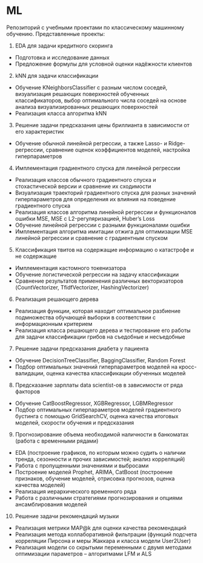 # ML
Репозиторий с учебными проектами по классическому машинному обучению. Представленные проекты:
1. EDA для задачи кредитного скоринга
- Подготовка и исследование данных
- Предложение формулы для условной оценки надёжности клиентов 
2. kNN для задачи классификации
- Обучение KNeighborsClassifier с разным числом соседей, визуализация решающих поверхностей обученных классификаторов, выбор оптимального числа соседей на основе анализа визуализированных решающих поверхностей
- Реализация класса алгоритма kNN 
3. Решение задачи предсказания цены бриллианта в зависимости от его характеристик 
- Обучение обычной линейной регрессии, а также Lasso- и Ridge-регрессии, сравнение оценок коэффициентов моделей, настройка гиперпараметров
4. Имплементация градиентного спуска для линейной регрессии
- Реализация классов обычного градиентного спуска и стохастической версии и сравнение их сходимости
- Визуализация траекторий градиентного спуска для разных значений гиперпараметров для определения их влияния на поведение градиентного спуска
- Реализация классов алгоритма линейной регрессии и функционалов ошибки MSE, MSE с L2-регуляризацией, Huber’s Loss
- Обучение линейной регрессии с разными функционалами ошибки
- Имплементация алгоритма имитации отжига для оптимизации MSE линейной регрессии и сравнение с градиентным спуском 
5. Классификация твитов на содержащие информацию о катастрофе и не содержащие
- Имплементация кастомного токенизатора
- Обучение логистической регрессии на задачу классификации
- Сравнение результатов применения различных векторизаторов (CountVectorizer, TfidfVectorizer, HashingVectorizer)
6. Реализация решающего дерева
- Реализация функции, которая находит оптимальное разбиение подмножества обучающей выборки в соответствии с информационным критерием
- Реализация класса решающего дерева и тестирование его работы для задачи классификации грибов на съедобные и несъедобные
7. Решение задачи предсказания диабета у пациента
- Обучение DecisionTreeClassifier, BaggingClassifier, Random Forest
- Подбор оптимальных значений гиперпараметров моделей на кросс-валидации, оценка качества классификации обученных моделей
8. Предсказание зарплаты data scientist-ов в зависимости от ряда факторов
- Обучение CatBoostRegressor, XGBRegressor, LGBMRegressor
- Подбор оптимальных гиперпараметров моделей градиентного бустинга с помощью GridSearchCV, оценка качества итоговых моделей, скорости обучения и предсказания
9.	Прогнозирование объема необходимой наличности в банкоматах (работа с временными рядами)
- EDA (построение графиков, по которым можно судить о наличии тренда, сезонности и прочих зависимостей; анализ корреляций)
- Работа с пропущенными значениями и выбросами
- Построение моделей Prophet, ARIMA, CatBoost (построение признаков, обучение моделей, отрисовка прогнозов, оценка качества моделей)
- Реализация иерархического временного ряда
- Работа с различными стратегиями прогнозирования и опциями ансамблирования моделей
10.	Решение задачи рекомендаций музыки
- Реализация метрики MAP@k для оценки качества рекомендаций
- Реализация метода коллаборативной фильтрации (функций подсчета корреляции Пирсона и меры Жаккара и класса модели User2User)
- Реализация модели со скрытыми переменными с двумя методами оптимизации параметров – алгоритмами LFM и ALS

